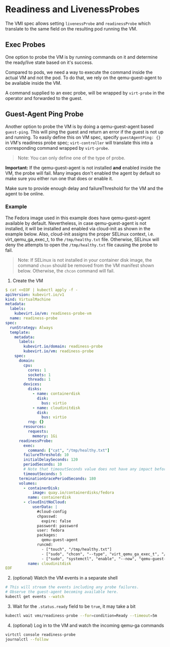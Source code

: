 # Readiness and LivenessProbes

The VMI spec allows setting `livenessProbe` and `readinessProbe` which translate to the same field on the resulting pod running the VM.

## Exec Probes

One option to probe the VM is by running commands on it and determine the ready/live state based on it's success.

Compared to pods, we need a way to execute the command inside the actual VM and not the pod.
To do that, we rely on the qemu-guest-agent to be available inside the VM.

A command supplied to an exec probe, will be wrapped by `virt-probe` in the operator and forwarded to the guest.

## Guest-Agent Ping Probe

Another option to probe the VM is by doing a qemu-guest-agent based `guest-ping`. This will ping the guest and return an error if the guest is not up and running.
To easily define this on VM spec, specify `guestAgentPing: {}` in VM's readiness probe spec; `virt-controller` will translate this into a corresponding command wrapped by `virt-probe`.

> Note: You can only define one of the type of probe.


**Important:** If the qemu-guest-agent is not installed **and** enabled inside the VM, the probe will fail. 
Many images don't enabled the agent by default so make sure you either run one that does or enable it. 

Make sure to provide enough delay and failureThreshold for the VM and the agent to be online.

### Example

The Fedora image used in this example does have qemu-guest-agent available by default. Nevertheless, in
case qemu-guest-agent is not installed, it will be installed and enabled via cloud-init as shown in the example below. 
Also, cloud-init assigns the proper SELinux context, i.e. virt_qemu_ga_exec_t, to the `/tmp/healthy.txt` file. 
Otherwise, SELinux will deny the attempts to open the `/tmp/healthy.txt` file causing the probe to fail.

> Note:  If SELinux is not installed in your container disk image, the command `chcon` should be removed from the VM
> manifest shown below. Otherwise, the `chcon`  command will fail.

1. Create the VM 

```yaml
$ cat <<EOF | kubectl apply -f -
apiVersion: kubevirt.io/v1
kind: VirtualMachine
metadata:
  labels:
    kubevirt.io/vm: readiness-probe-vm
  name: readiness-probe
spec:
  runStrategy: Always
  template:
    metadata:
      labels:
        kubevirt.io/domain: readiness-probe
        kubevirt.io/vm: readiness-probe
    spec:
      domain:
        cpu:
          cores: 1
          sockets: 1
          threads: 1
        devices:
          disks:
            - name: containerdisk
              disk:
                bus: virtio
            - name: cloudinitdisk
              disk:
                bus: virtio
          rng: {}
        resources:
          requests:
            memory: 1Gi
      readinessProbe:
        exec:
          command: ["cat", "/tmp/healthy.txt"]
        failureThreshold: 10
        initialDelaySeconds: 120
        periodSeconds: 10
        # Note that timeoutSeconds value does not have any impact before K8s v1.20.
        timeoutSeconds: 5
      terminationGracePeriodSeconds: 180
      volumes:
        - containerDisk:
            image: quay.io/containerdisks/fedora
          name: containerdisk
        - cloudInitNoCloud:
            userData: |
              #cloud-config
              chpasswd:
                expire: false
              password: password
              user: fedora
              packages:
                qemu-guest-agent
              runcmd:
                - ["touch", "/tmp/healthy.txt"]
                - ["sudo", "chcon", "--type", "virt_qemu_ga_exec_t", "/tmp/healthy.txt"]
                - ["sudo", "systemctl", "enable", "--now", "qemu-guest-agent"]
          name: cloudinitdisk
EOF
```
2. (optional) Watch the VM events in a separate shell

```sh
# This will stream the events including any probe failures.
# Observe the guest-agent becoming available here.
kubectl get events --watch
```

3. Wait for the `.status.ready` field to be `true`, it may take a bit

```sh
kubectl wait vms/readiness-probe --for=condition=Ready --timeout=5m
```

4. (optional) Log in to the VM and watch the incoming qemu-ga commands

```sh
virtctl console readiness-probe
journalctl --follow
```
